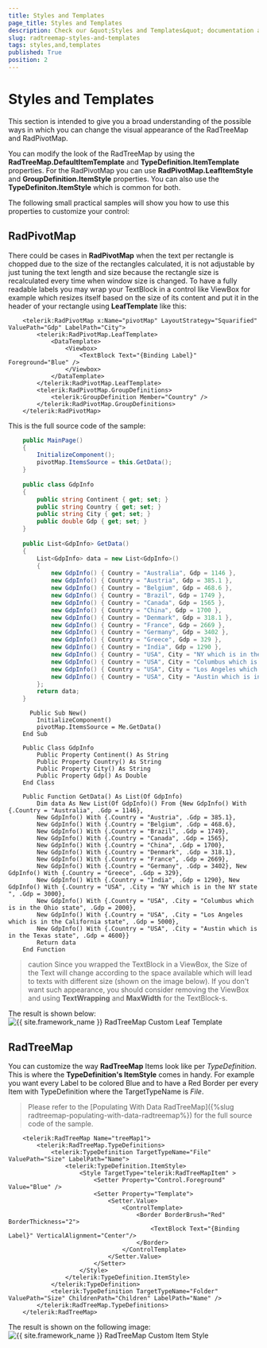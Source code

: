 ```yaml
---
title: Styles and Templates
page_title: Styles and Templates
description: Check our &quot;Styles and Templates&quot; documentation article for the RadTreeMap {{ site.framework_name }} control.
slug: radtreemap-styles-and-templates
tags: styles,and,templates
published: True
position: 2
---
```


# Styles and Templates

This section is intended to give you a broad understanding of the possible ways in which you can change the visual appearance of the RadTreeMap and RadPivotMap.

You can modify the look of the RadTreeMap by using the __RadTreeMap.DefaultItemTemplate__ and __TypeDefinition.ItemTemplate__ properties. For the RadPivotMap you can use __RadPivotMap.LeafItemStyle__ and __GroupDefinition.ItemStyle__ properties. You can also use the __TypeDefiniton.ItemStyle__ which is common for both.

The following small practical samples will show you how to use this properties to customize your control:

## RadPivotMap

There could be cases in __RadPivotMap__ when the text per rectangle is chopped due to the size of the rectangles calculated, it is not adjustable by just tuning the text length and size because the rectangle size is recalculated every time when window size is changed. To have a fully readable labels you may wrap your TextBlock in a control like ViewBox for example which resizes itself based on the size of its content and put it in the header of your rectangle using __LeafTemplate__ like this:



```XAML
	<telerik:RadPivotMap x:Name="pivotMap" LayoutStrategy="Squarified" ValuePath="Gdp" LabelPath="City">
	    <telerik:RadPivotMap.LeafTemplate>
	        <DataTemplate>
	            <Viewbox>
	                <TextBlock Text="{Binding Label}" Foreground="Blue" />
	            </Viewbox>
	        </DataTemplate>
	    </telerik:RadPivotMap.LeafTemplate>
	    <telerik:RadPivotMap.GroupDefinitions>
	        <telerik:GroupDefinition Member="Country" />
	    </telerik:RadPivotMap.GroupDefinitions>
	</telerik:RadPivotMap>
```

This is the full source code of the sample:



```C#
    public MainPage()
	{
	    InitializeComponent();
	    pivotMap.ItemsSource = this.GetData();
	}
	
	public class GdpInfo
	{
	    public string Continent { get; set; }
	    public string Country { get; set; }
	    public string City { get; set; }
	    public double Gdp { get; set; }
	}
	
	public List<GdpInfo> GetData()
	{
	    List<GdpInfo> data = new List<GdpInfo>()
	    {
	        new GdpInfo() { Country = "Australia", Gdp = 1146 },
	        new GdpInfo() { Country = "Austria", Gdp = 385.1 },
	        new GdpInfo() { Country = "Belgium", Gdp = 468.6 },
	        new GdpInfo() { Country = "Brazil", Gdp = 1749 },
	        new GdpInfo() { Country = "Canada", Gdp = 1565 },
	        new GdpInfo() { Country = "China", Gdp = 1700 },
	        new GdpInfo() { Country = "Denmark", Gdp = 318.1 },
	        new GdpInfo() { Country = "France", Gdp = 2669 },
	        new GdpInfo() { Country = "Germany", Gdp = 3402 },
	        new GdpInfo() { Country = "Greece", Gdp = 329 },
	        new GdpInfo() { Country = "India", Gdp = 1290 },
	        new GdpInfo() { Country = "USA", City = "NY which is in the NY state ", Gdp = 3000 },
	        new GdpInfo() { Country = "USA", City = "Columbus which is in the Ohio state", Gdp = 2000 },
	        new GdpInfo() { Country = "USA", City = "Los Angeles which is in the California state", Gdp = 5000 },
	        new GdpInfo() { Country = "USA", City = "Austin which is in the Texas state", Gdp = 4600 },
	    };
	    return data;
	}
```
```VB.NET
	  Public Sub New()
		InitializeComponent()
		pivotMap.ItemsSource = Me.GetData()
	End Sub
	
	Public Class GdpInfo
		Public Property Continent() As String
		Public Property Country() As String
		Public Property City() As String
		Public Property Gdp() As Double
	End Class
	
	Public Function GetData() As List(Of GdpInfo)
		Dim data As New List(Of GdpInfo)() From {New GdpInfo() With {.Country = "Australia", .Gdp = 1146},
		New GdpInfo() With {.Country = "Austria", .Gdp = 385.1},
		New GdpInfo() With {.Country = "Belgium", .Gdp = 468.6},
		New GdpInfo() With {.Country = "Brazil", .Gdp = 1749}, 
		New GdpInfo() With {.Country = "Canada", .Gdp = 1565},
		New GdpInfo() With {.Country = "China", .Gdp = 1700}, 
		New GdpInfo() With {.Country = "Denmark", .Gdp = 318.1},
		New GdpInfo() With {.Country = "France", .Gdp = 2669},
		New GdpInfo() With {.Country = "Germany", .Gdp = 3402}, New GdpInfo() With {.Country = "Greece", .Gdp = 329},
		New GdpInfo() With {.Country = "India", .Gdp = 1290}, New GdpInfo() With {.Country = "USA", .City = "NY which is in the NY state ", .Gdp = 3000},
		New GdpInfo() With {.Country = "USA", .City = "Columbus which is in the Ohio state", .Gdp = 2000},
		New GdpInfo() With {.Country = "USA", .City = "Los Angeles which is in the California state", .Gdp = 5000},
		New GdpInfo() With {.Country = "USA", .City = "Austin which is in the Texas state", .Gdp = 4600}}
		Return data
	End Function
```

>caution Since you wrapped the TextBlock in a ViewBox, the Size of the Text will change according to the space available which will lead to texts with different size (shown on the image below). If you don't want such appearance, you should consider removing the ViewBox and using __TextWrapping__ and __MaxWidth__ for the TextBlock-s.

The result is shown below:
![{{ site.framework_name }} RadTreeMap Custom Leaf Template](images/radtreemap_styles_and_templates_01.PNG)

## RadTreeMap

You can customize the way __RadTreeMap__ Items look like per *TypeDefinition*. This is where the __TypeDefinition's ItemStyle__ comes in handy. For example you want every Label to be colored Blue and to have a Red Border per every Item with TypeDefinition where the TargetTypeName is *File*.

>Please refer to the [Populating With Data RadTreeMap]({%slug radtreemap-populating-with-data-radtreemap%}) for the full source code of the sample.



```XAML
	<telerik:RadTreeMap Name="treeMap1">
		<telerik:RadTreeMap.TypeDefinitions>
			<telerik:TypeDefinition TargetTypeName="File" ValuePath="Size" LabelPath="Name">
				<telerik:TypeDefinition.ItemStyle>
					<Style TargetType="telerik:RadTreeMapItem" >
						<Setter Property="Control.Foreground" Value="Blue" />
						<Setter Property="Template">
							<Setter.Value>
								<ControlTemplate>
									<Border BorderBrush="Red" BorderThickness="2">
										<TextBlock Text="{Binding Label}" VerticalAlignment="Center"/>
									</Border>
								</ControlTemplate>
							</Setter.Value>
						</Setter>
					</Style>
				</telerik:TypeDefinition.ItemStyle>
			</telerik:TypeDefinition>
			<telerik:TypeDefinition TargetTypeName="Folder" ValuePath="Size" ChildrenPath="Children" LabelPath="Name" />
		</telerik:RadTreeMap.TypeDefinitions>
	</telerik:RadTreeMap>
```

The result is shown on the following image:
![{{ site.framework_name }} RadTreeMap Custom Item Style](images/radtreemap_styles_and_templates.PNG)
